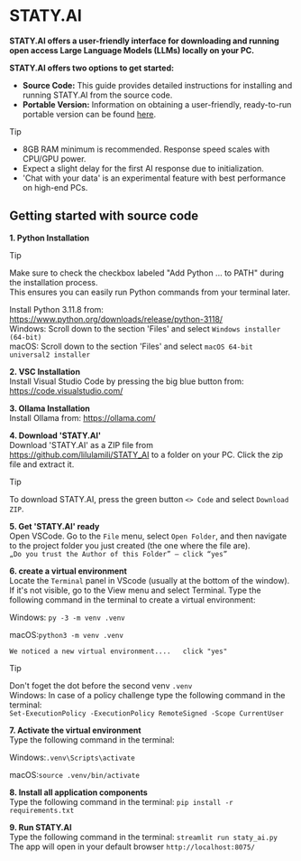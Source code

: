 # STATY.AI

**STATY.AI offers a user-friendly interface for downloading and running open access Large Language Models (LLMs) locally on your PC.**   

**STATY.AI offers two options to get started:**

* **Source Code:** This guide provides detailed instructions for installing and running STATY.AI from the source code. 
* **Portable Version:** Information on obtaining a user-friendly, ready-to-run portable version can be found [here](https://github.com/lilulamili/STATY_AI/wiki/STATY.AI).

> [!TIP]
> * 8GB RAM minimum is recommended. Response speed scales with CPU/GPU power.
> * Expect a slight delay for the first AI response due to initialization.
> * 'Chat with your data' is an experimental feature with best performance on high-end PCs.


## Getting started with source code 

**1. Python Installation**    
> [!TIP]
> Make sure to check the checkbox labeled "Add Python ... to PATH" during the installation process.  
  This ensures you can easily run Python commands from your terminal later.  
   
   Install Python 3.11.8 from: https://www.python.org/downloads/release/python-3118/  
   Windows: Scroll down to the section 'Files' and select `Windows installer (64-bit)`  
   macOS: Scroll down to the section 'Files' and select `macOS 64-bit universal2 installer`

**2. VSC Installation**   
       Install Visual Studio Code by pressing the big blue button from: https://code.visualstudio.com/

**3. Ollama Installation**  
   Install Ollama from: https://ollama.com/

**4. Download 'STATY.AI'**   
  Download 'STATY.AI' as a ZIP file from https://github.com/lilulamili/STATY_AI to a folder on your PC. Click the zip file and extract it.  
  > [!TIP]
> To download STATY.AI, press the green button `<> Code` and select `Download ZIP`. 
      
**5. Get 'STATY.AI' ready**  
   Open VSCode. Go to the `File` menu, select `Open Folder`, and then navigate to the project folder you just created (the one where the file are).  
   `„Do you trust the Author of this Folder” – click “yes”`

**6. create a virtual environment**   
   Locate the `Terminal` panel in VScode (usually at the bottom of the window). If it's not visible, go to the View menu and select Terminal. Type the following command in the terminal to create a virtual environment:

   Windows: `py -3 -m venv .venv`

   macOS:`python3 -m venv .venv `  
   
   `We noticed a new virtual environment....   click "yes"`
   
   > [!TIP]
   > Don't foget the dot before the second venv `.venv`  
> Windows: In case of a policy challenge type the following command in the terminal:   
`Set-ExecutionPolicy -ExecutionPolicy RemoteSigned -Scope CurrentUser`

**7. Activate the virtual environment**   
  Type the following command in the terminal:

  Windows:`.venv\Scripts\activate`

  macOS:`source .venv/bin/activate` 

**8. Install all application components**   
   Type the following command in the terminal: `pip install -r requirements.txt`

**9. Run STATY.AI**   
   Type the following command in the terminal: `streamlit run staty_ai.py`  
   The app will open in your default browser `http://localhost:8075/`









